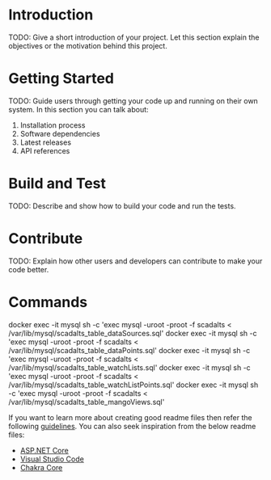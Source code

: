 # Introduction 
TODO: Give a short introduction of your project. Let this section explain the objectives or the motivation behind this project. 

# Getting Started
TODO: Guide users through getting your code up and running on their own system. In this section you can talk about:
1.	Installation process
2.	Software dependencies
3.	Latest releases
4.	API references

# Build and Test
TODO: Describe and show how to build your code and run the tests. 

# Contribute
TODO: Explain how other users and developers can contribute to make your code better. 

# Commands
docker exec -it mysql sh -c 'exec mysql -uroot -proot -f scadalts < /var/lib/mysql/scadalts_table_dataSources.sql'
docker exec -it mysql sh -c 'exec mysql -uroot -proot -f scadalts < /var/lib/mysql/scadalts_table_dataPoints.sql'
docker exec -it mysql sh -c 'exec mysql -uroot -proot -f scadalts < /var/lib/mysql/scadalts_table_watchLists.sql'
docker exec -it mysql sh -c 'exec mysql -uroot -proot -f scadalts < /var/lib/mysql/scadalts_table_watchListPoints.sql'
docker exec -it mysql sh -c 'exec mysql -uroot -proot -f scadalts < /var/lib/mysql/scadalts_table_mangoViews.sql'


If you want to learn more about creating good readme files then refer the following [guidelines](https://docs.microsoft.com/en-us/azure/devops/repos/git/create-a-readme?view=azure-devops). You can also seek inspiration from the below readme files:
- [ASP.NET Core](https://github.com/aspnet/Home)
- [Visual Studio Code](https://github.com/Microsoft/vscode)
- [Chakra Core](https://github.com/Microsoft/ChakraCore)